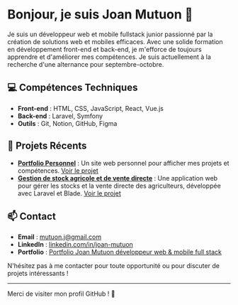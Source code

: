 # Bonjour, je suis Joan Mutuon 👋

Je suis un développeur web et mobile fullstack junior passionné par la création de solutions web et mobiles efficaces. 
Avec une solide formation en développement front-end et back-end, je m'efforce de toujours apprendre et d'améliorer mes compétences. 
Je suis actuellement à la recherche d'une alternance pour septembre-octobre.

## 💻 Compétences Techniques
- **Front-end** : HTML, CSS, JavaScript, React, Vue.js
- **Back-end** : Laravel, Symfony
- **Outils** : Git, Notion, GitHub, Figma

## 🚀 Projets Récents
- **[Portfolio Personnel](https://github.com/octador/portfolio-joan-mutuon-v2)** : Un site web personnel pour afficher mes projets et compétences. [Voir le projet](https://github.com/octador/portfolio-joan-mutuon-v2)
- **[Gestion de stock agricole et de vente directe](https://github.com/octador/agricazone-laravel)** : Une application web pour gérer les stocks et la vente directe des agriculteurs, développée avec Laravel et Blade. [Voir le projet](https://github.com/octador/agricazone-laravel)

## 📫 Contact
- **Email** : [mutuon.j@gmail.com](mailto:mutuon.j@gmail.com)
- **LinkedIn** : [linkedin.com/in/joan-mutuon](https://www.linkedin.com/in/joan-mutuon123456789/)
- **Portfolio** : [Portfolio Joan Mutuon développeur web & mobile full stack](https://portfolio-joan-mutuon-developpeur-web.netlify.app)

N'hésitez pas à me contacter pour toute opportunité ou pour discuter de projets intéressants !

---

Merci de visiter mon profil GitHub ! 🌟
